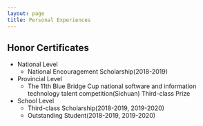 ```yaml
---
layout: page
title: Personal Experiences
---
```

## Honor Certificates

* National Level
  * National Encouragement Scholarship(2018-2019)
* Provincial Level
  * The 11th Blue Bridge Cup national software and information technology talent competition(Sichuan) Third-class Prize
* School Level 
  * Third-class Scholarship(2018-2019, 2019-2020)
  * Outstanding Student(2018-2019, 2019-2020)
